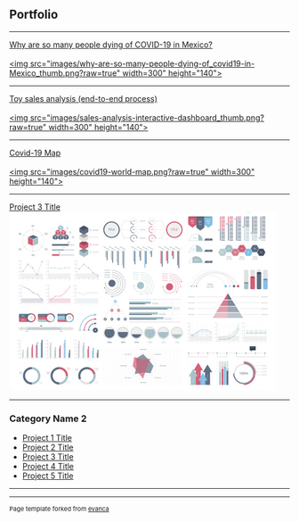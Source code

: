 ## Portfolio

---
[Why are so many people dying of COVID-19 in Mexico?](/pdf/why-are-so-many-people-dying-of_covid19-in-Mexico.pdf)
<br><br>
<a href="/pdf/why-are-so-many-people-dying-of_covid19-in-Mexico.pdf">
    <img src="images/why-are-so-many-people-dying-of_covid19-in-Mexico_thumb.png?raw=true" width=300" height="140">
</a>

---
[Toy sales analysis (end-to-end process)](/pdf/sales-analysis-dashboard.pdf)
<br><br>
<a href="/pdf/why-are-so-many-people-dying-of_covid19-in-Mexico.pdf">
    <img src="images/sales-analysis-interactive-dashboard_thumb.png?raw=true" width=300" height="140">
</a>

---
[Covid-19 Map](https://rommel-space.herokuapp.com/covid19/)
<br><br>
<a href="https://rommel-space.herokuapp.com/covid19/">
    <img src="images/covid19-world-map.png?raw=true" width=300" height="140">
</a>

---
[Project 3 Title](http://example.com/)
<img src="images/dummy_thumbnail.jpg?raw=true"/>

---

### Category Name 2

- [Project 1 Title](http://example.com/)
- [Project 2 Title](http://example.com/)
- [Project 3 Title](http://example.com/)
- [Project 4 Title](http://example.com/)
- [Project 5 Title](http://example.com/)

---




---
<p style="font-size:11px">Page template forked from <a href="https://github.com/evanca/quick-portfolio">evanca</a></p>